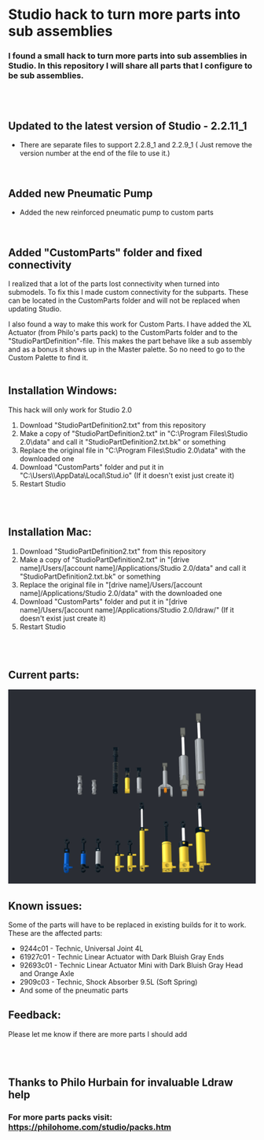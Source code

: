 # Studio hack to turn more parts into sub assemblies
### I found a small hack to turn more parts into sub assemblies in Studio. In this repository I will share all parts that I configure to be sub assemblies.
<br>
<br>

## Updated to the latest version of Studio - 2.2.11_1
  - There are separate files to support 2.2.8_1 and 2.2.9_1 ( Just remove the version number at the end of the file to use it.)

<br>


## Added new Pneumatic Pump
  - Added the new reinforced pneumatic pump to custom parts

<br>

## Added "CustomParts" folder and fixed connectivity
I realized that a lot of the parts lost connectivity when turned into submodels. To fix this I made custom connectivity for the subparts. These can be located in the CustomParts folder and will not be replaced when updating Studio.

I also found a way to make this work for Custom Parts. I have added the XL Actuator (from Philo's parts pack) to the CustomParts folder and to the "StudioPartDefinition"-file. This makes the part behave like a sub assembly and as a bonus it shows up in the Master palette. So no need to go to the Custom Palette to find it.
<br>
<br>

## Installation Windows:
This hack will only work for Studio 2.0
1. Download "StudioPartDefinition2.txt" from this repository
2. Make a copy of "StudioPartDefinition2.txt" in "C:\Program Files\Studio 2.0\data" and call it "StudioPartDefinition2.txt.bk" or something
3. Replace the original file in "C:\Program Files\Studio 2.0\data" with the downloaded one
4. Download "CustomParts" folder and put it in "C:\Users\\<usename>\AppData\Local\Stud.io" (If it doesn't exist just create it)
5. Restart Studio
<br>
<br>

## Installation Mac:
1. Download "StudioPartDefinition2.txt" from this repository
2. Make a copy of "StudioPartDefinition2.txt" in "[drive name]/Users/[account name]/Applications/Studio 2.0/data" and call it "StudioPartDefinition2.txt.bk" or something
3. Replace the original file in "[drive name]/Users/[account name]/Applications/Studio 2.0/data" with the downloaded one
4. Download "CustomParts" folder and put it in "[drive name]/Users/[account name]/Applications/Studio 2.0/ldraw/"  (If it doesn't exist just create it)
5. Restart Studio
<br>
<br>

## Current parts:

![Current parts](CurrentParts.png)

## Known issues:
Some of the parts will have to be replaced in existing builds for it to work. These are the affected parts:
- 9244c01 - Technic, Universal Joint 4L
- 61927c01 - Technic Linear Actuator with Dark Bluish Gray Ends
- 92693c01 - Technic Linear Actuator Mini with Dark Bluish Gray Head and Orange Axle
- 2909c03 - Technic, Shock Absorber 9.5L (Soft Spring)
- And some of the pneumatic parts

## Feedback:
Please let me know if there are more parts I should add

<br>
<br>

## Thanks to Philo Hurbain for invaluable Ldraw help
### For more parts packs visit: https://philohome.com/studio/packs.htm
